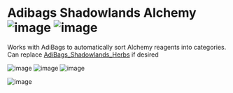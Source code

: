 # Adibags Shadowlands Alchemy   ![image](https://img.shields.io/badge/Supports-Shadowlands-0B68D7)  ![image](https://img.shields.io/badge/Ready_for-9.1.5-darkgreen)
Works with AdiBags to automatically sort Alchemy reagents into categories.
Can replace [AdiBags_Shadowlands_Herbs](https://www.curseforge.com/wow/addons/adibags-shadowlands-herbs) if desired

![image](https://user-images.githubusercontent.com/1850089/141399543-d789c48b-d9bf-4207-8f3d-d7f0047534dc.png)
![image](https://user-images.githubusercontent.com/1850089/141399695-4841cc1c-6185-40cf-9447-5b39b03f9bae.png)
![image](https://user-images.githubusercontent.com/1850089/141399892-f4222b53-364c-4984-9048-715b00ea5a4a.png)



![image](https://img.shields.io/badge/Requires-AdiBags-brown)
